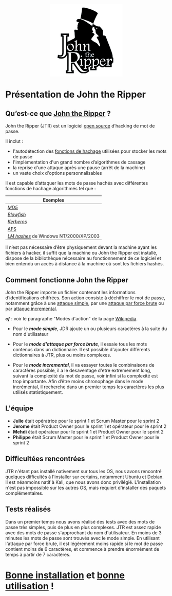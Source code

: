 <p align="center">
<img align="center" src="https://github.com/WildCodeSchool/tssr-2405-p1-g1-Jhon/blob/main/images/LogoJDR.png">
</p>

# **Présentation de John the Ripper**

## Qu’est-ce que [John the Ripper](https://www.openwall.com/john/) ?

John the Ripper (JTR) est un logiciel [open source](https://www.redhat.com/fr/topics/open-source/what-is-open-source#:~:text=Un%20logiciel%20Open%20Source%20est,l'examen%20par%20les%20pairs.) d’hacking de mot de passe. 

Il inclut : 
- l'autodétection des [fonctions de hachage](https://fr.wikipedia.org/wiki/Fonction_de_hachage "Fonction de hachage") utilisées pour stocker les mots de passe
- l'implémentation d'un grand nombre d’algorithmes de cassage
- la reprise d'une attaque après une pause (arrêt de la machine)
- un vaste choix d'options personnalisables

Il est capable d’attaquer les mots de passe hachés avec différentes fonctions de hachage algorithmés tel que : 

| Exemples |
| ---------------- |
| [*MD5*](https://fr.wikipedia.org/wiki/MD5 "MD5") |
| [*Blowfish*](https://fr.wikipedia.org/wiki/Blowfish "Blowfish") | 
| [*Kerberos*](https://fr.wikipedia.org/wiki/Kerberos_\(protocole\) "Kerberos (protocole)") | 
| [AFS](https://fr.wikipedia.org/wiki/Andrew_File_System "Andrew File System") |  
| [*LM hashes*](https://fr.wikipedia.org/wiki/LM_hash "LM hash") de Windows NT/2000/XP/2003 |

Il n’est pas nécessaire d’être physiquement devant la machine ayant les fichiers à hacker, il suffit que la machine ou John the Ripper est installé, dispose de la bibliothèque nécessaire au fonctionnement de ce logiciel et bien entendu un accès à distance à la machine où sont les fichiers hashés.

## Comment fonctionne John the Ripper

John the Ripper importe un fichier contenant les informations d’identifications chiffrées.
Son action consiste à déchiffrer le mot de passe, notamment grâce à une [attaque simple](https://fr.wikipedia.org/wiki/John_the_Ripper#:~:text=John%20dispose%20de%20quatre%20modes,directement%20dans%20un%20des%20modes.), par une [attaque par force brute](https://fr.wikipedia.org/wiki/John_the_Ripper#:~:text=John%20dispose%20de%20quatre%20modes,directement%20dans%20un%20des%20modes.) ou par [attaque incremental](https://fr.wikipedia.org/wiki/John_the_Ripper#:~:text=John%20dispose%20de%20quatre%20modes,directement%20dans%20un%20des%20modes.).

***cf*** : voir le paragraphe "Modes d'action" de la page [Wikipedia](https://fr.wikipedia.org/wiki/John_the_Ripper#:~:text=John%20dispose%20de%20quatre%20modes,directement%20dans%20un%20des%20modes.).

- Pour le ***mode simple***, JDR ajoute un ou plusieurs caractères à la suite du nom d'utilisateur
  
- Pour le ***mode d'attaque par force brute***, il essaie tous les mots contenus dans un dictionnaire. Il est possible d'ajouter différents dictionnaires à JTR, plus ou moins complexes.
  
- Pour le ***mode incremental***, il va essayer toutes le combinaisons de caractères possible, il a le desaventage d'etre extremement long, suivant la complexité du mot de passe, voir infini si la complexité est trop importante. Afin d’être moins chronophage dans le mode incrémental, il recherche dans un premier temps les caractères les plus utilisés statistiquement.

## L'équipe

- **Julie** était opératrice pour le sprint 1 et Scrum Master pour le sprint 2
- **Jerome** était Product Owner pour le sprint 1 et opérateur pour le sprint 2
- **Mehdi** était opérateur pour le sprint 1 et Product Owner pour le sprint 2
- **Philippe** était Scrum Master pour le sprint 1 et Product Owner pour le sprint 2

## Difficultées rencontrées

JTR n'étant pas installé nativement sur tous les OS, nous avons rencontré quelques difficultés à l'installer sur certains, notamment Ubuntu et Debian.
Il est néanmoins natif à Kali, que nous avons donc privilégié.
L'installation n'est pas impossible sur les autres OS, mais requiert d'installer des paquets complémentaires.

## Tests réalisés

Dans un premier temps nous avons réalisé des tests avec des mots de passe très simples, puis de plus en plus complexes.
JTR est assez rapide avec des mots de passe s'approchant du nom d'utilisateur. En moins de 3 minutes les mots de passe sont trouvés avec le mode simple.
En utilisant l'attaque par force brute, il est légèrement moins rapide si le mot de passe contient moins de 6 caractères, et commence à prendre énormément de temps à partir de 7 caractères.

# [Bonne installation](https://github.com/WildCodeSchool/tssr-2405-p1-g1-Jhon/blob/main/INSTALL.md) et [bonne utilisation](https://github.com/WildCodeSchool/tssr-2405-p1-g1-Jhon/blob/main/USER_GUIDE.md) !
